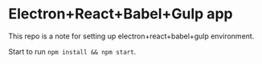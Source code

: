 # Electron+React+Babel+Gulp app

This repo is a note for setting up electron+react+babel+gulp environment.

Start to run `npm install && npm start`.